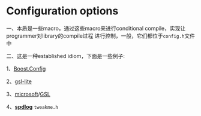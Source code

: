 # Configuration options

一、本质是一些macro，通过这些macro来进行conditional compile，实现让programmer对library的compile过程 进行控制，一般，它们都位于`config.h`文件中

二、这是一种established idiom，下面是一些例子:

1、[Boost.Config](https://www.boost.org/doc/libs/1_75_0/libs/config/doc/html/index.html)

2、[gsl-lite](https://github.com/gsl-lite/gsl-lite)

3、[microsoft](https://github.com/microsoft)/[GSL](https://github.com/microsoft/GSL)

4、[**spdlog**](https://github.com/gabime/spdlog) `tweakme.h`